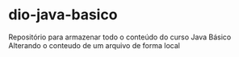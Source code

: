# dio-java-basico
Repositório para armazenar todo o conteúdo do curso Java Básico 
Alterando o conteudo de um arquivo de forma local 
